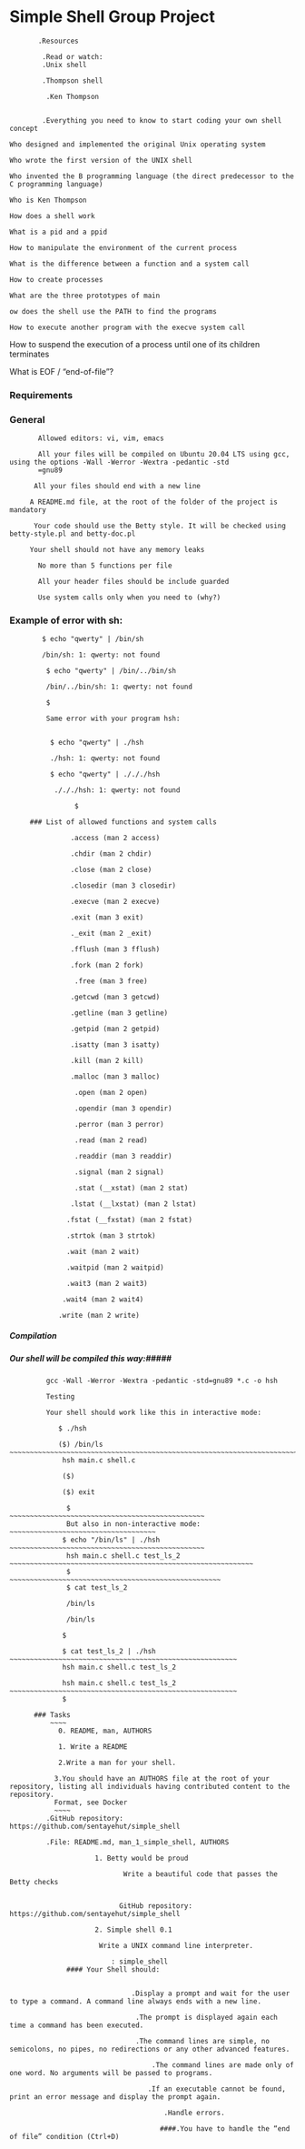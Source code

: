 # Simple Shell Group Project

           .Resources

            .Read or watch:
            .Unix shell

            .Thompson shell

             .Ken Thompson


            .Everything you need to know to start coding your own shell concept 

    Who designed and implemented the original Unix operating system
 
    Who wrote the first version of the UNIX shell

    Who invented the B programming language (the direct predecessor to the C programming language)

    Who is Ken Thompson

    How does a shell work

    What is a pid and a ppid

    How to manipulate the environment of the current process

    What is the difference between a function and a system call

    How to create processes

    What are the three prototypes of main

    ow does the shell use the PATH to find the programs

    How to execute another program with the execve system call

   How to suspend the execution of a process until one of its children terminates

   What is EOF / “end-of-file”?



### Requirements

### General

           Allowed editors: vi, vim, emacs

           All your files will be compiled on Ubuntu 20.04 LTS using gcc, using the options -Wall -Werror -Wextra -pedantic -std
		   =gnu89

          All your files should end with a new line

         A README.md file, at the root of the folder of the project is mandatory

          Your code should use the Betty style. It will be checked using betty-style.pl and betty-doc.pl

         Your shell should not have any memory leaks

           No more than 5 functions per file

           All your header files should be include guarded

           Use system calls only when you need to (why?)

### Example of error with sh:

            $ echo "qwerty" | /bin/sh

            /bin/sh: 1: qwerty: not found

             $ echo "qwerty" | /bin/../bin/sh

             /bin/../bin/sh: 1: qwerty: not found

             $

             Same error with your program hsh:


              $ echo "qwerty" | ./hsh

              ./hsh: 1: qwerty: not found

              $ echo "qwerty" | ./././hsh

               ./././hsh: 1: qwerty: not found

                    $

         ### List of allowed functions and system calls

~~~~~~~~~~~~~~~~~~~~~~~~~~~~~~~~~~~~~~~~~~~~~~~~~~~~~~~~~~~~~~~~~~~~~~~~~~~~~~~~~~~~~~~~~~~~~~~~~~~~~~~~~~~~~~~~~~~~
               .access (man 2 access)

               .chdir (man 2 chdir)

               .close (man 2 close)

               .closedir (man 3 closedir)

               .execve (man 2 execve)

               .exit (man 3 exit)

               ._exit (man 2 _exit)

               .fflush (man 3 fflush)

               .fork (man 2 fork)

                .free (man 3 free)

               .getcwd (man 3 getcwd)

               .getline (man 3 getline)

               .getpid (man 2 getpid)

               .isatty (man 3 isatty)

               .kill (man 2 kill)

               .malloc (man 3 malloc)

                .open (man 2 open)

                .opendir (man 3 opendir)

                .perror (man 3 perror)

                .read (man 2 read)

                .readdir (man 3 readdir)

                .signal (man 2 signal)

                .stat (__xstat) (man 2 stat)

               .lstat (__lxstat) (man 2 lstat)

              .fstat (__fxstat) (man 2 fstat)

              .strtok (man 3 strtok)

              .wait (man 2 wait)

              .waitpid (man 2 waitpid)

              .wait3 (man 2 wait3)

             .wait4 (man 2 wait4)

            .write (man 2 write)

~~~~~~~~~~~~~~~~~~~~~~~~~~~~~~~~~~~~~~~~~~~~~~~~~~~~~~~~~~~~~~~~~~~~~~~~~~~~~~~~~~~~~~~~~~~~~~~~~~~~~~~~~~~~~~~~~~~~~~~~~~~~~~~~~~~~~~~~
   ##### Compilation #####
   ##### Our shell will be compiled this way:#####

             gcc -Wall -Werror -Wextra -pedantic -std=gnu89 *.c -o hsh

             Testing

             Your shell should work like this in interactive mode:
~~~~~~~~~~~~~~~~~~~~~~~~~~~~~~~~~~~~~~~~~~~~~~~~~~~~~~~~~~~~~~~~~~~~~~~~~~~~
            $ ./hsh

            ($) /bin/ls
~~~~~~~~~~~~~~~~~~~~~~~~~~~~~~~~~~~~~~~~~~~~~~~~~~~~~~~~~~~~~~~~~~~~~~~~
             hsh main.c shell.c

             ($)

             ($) exit

              $
~~~~~~~~~~~~~~~~~~~~~~~~~~~~~~~~~~~~~~~~~~~~~~~~
              But also in non-interactive mode:
~~~~~~~~~~~~~~~~~~~~~~~~~~~~~~~~~~~~
             $ echo "/bin/ls" | ./hsh
~~~~~~~~~~~~~~~~~~~~~~~~~~~~~~~~~~~~~~~~~~~~~~~~
              hsh main.c shell.c test_ls_2
~~~~~~~~~~~~~~~~~~~~~~~~~~~~~~~~~~~~~~~~~~~~~~~~~~~~~~~~~~~~
              $
~~~~~~~~~~~~~~~~~~~~~~~~~~~~~~~~~~~~~~~~~~~~~~~~~~~~
              $ cat test_ls_2

              /bin/ls

              /bin/ls

             $

             $ cat test_ls_2 | ./hsh
~~~~~~~~~~~~~~~~~~~~~~~~~~~~~~~~~~~~~~~~~~~~~~~~~~~~~~~~
             hsh main.c shell.c test_ls_2

             hsh main.c shell.c test_ls_2
~~~~~~~~~~~~~~~~~~~~~~~~~~~~~~~~~~~~~~~~~~~~~~~~~~~~~~~~
             $

      ### Tasks
          ~~~~
            0. README, man, AUTHORS

            1. Write a README

            2.Write a man for your shell.
   
           3.You should have an AUTHORS file at the root of your repository, listing all individuals having contributed content to the repository. 
		   Format, see Docker
           ~~~~
         .GitHub repository: https://github.com/sentayehut/simple_shell

         .File: README.md, man_1_simple_shell, AUTHORS

                     1. Betty would be proud

                            Write a beautiful code that passes the Betty checks


                           GitHub repository: https://github.com/sentayehut/simple_shell

                     2. Simple shell 0.1

                      Write a UNIX command line interpreter.

                         : simple_shell
              #### Your Shell should:


                              .Display a prompt and wait for the user to type a command. A command line always ends with a new line.

                               .The prompt is displayed again each time a command has been executed.

                               .The command lines are simple, no semicolons, no pipes, no redirections or any other advanced features.

                                   .The command lines are made only of one word. No arguments will be passed to programs.

                                  .If an executable cannot be found, print an error message and display the prompt again.

                                      .Handle errors.

                                     ####.You have to handle the “end of file” condition (Ctrl+D)
